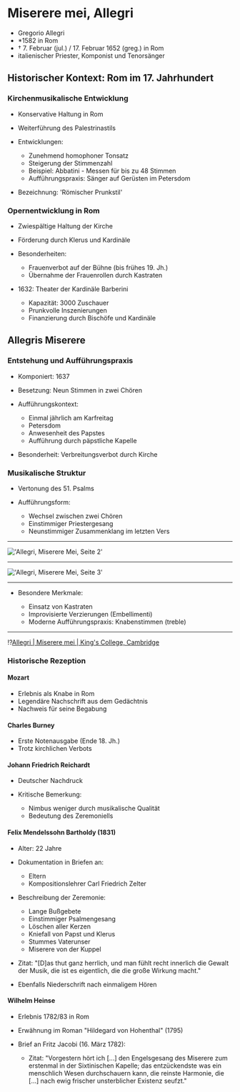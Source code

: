 <!--
author: Dennis Ried
email: dennis.ried@musikwiss.uni-halle.de
version: 1.0.0
language: de
narrator: Deutsch Female
comment: Miserere mei, Allegri
import: https://gitlab.informatik.uni-halle.de/muwi/vl-mugesch-i/-/raw/main/config.md
        https://raw.githubusercontent.com/LiaTemplates/citations/main/README.md

link: ../style.css
-->

# Miserere mei, Allegri

* Gregorio Allegri
* \*1582 in Rom
* † 7. Februar (jul.) / 17. Februar 1652 (greg.) in Rom
* italienischer Priester, Komponist und Tenorsänger

## Historischer Kontext: Rom im 17. Jahrhundert

### Kirchenmusikalische Entwicklung
* Konservative Haltung in Rom
* Weiterführung des Palestrinastils
* Entwicklungen:

  * Zunehmend homophoner Tonsatz
  * Steigerung der Stimmenzahl
  * Beispiel: Abbatini - Messen für bis zu 48 Stimmen
  * Aufführungspraxis: Sänger auf Gerüsten im Petersdom

* Bezeichnung: 'Römischer Prunkstil'

### Opernentwicklung in Rom
* Zwiespältige Haltung der Kirche
* Förderung durch Klerus und Kardinäle
* Besonderheiten:

  * Frauenverbot auf der Bühne (bis frühes 19. Jh.)
  * Übernahme der Frauenrollen durch Kastraten

* 1632: Theater der Kardinäle Barberini

  * Kapazität: 3000 Zuschauer
  * Prunkvolle Inszenierungen
  * Finanzierung durch Bischöfe und Kardinäle

## Allegris Miserere

### Entstehung und Aufführungspraxis
* Komponiert: 1637
* Besetzung: Neun Stimmen in zwei Chören
* Aufführungskontext:

  * Einmal jährlich am Karfreitag
  * Petersdom
  * Anwesenheit des Papstes
  * Aufführung durch päpstliche Kapelle

* Besonderheit: Verbreitungsverbot durch Kirche

### Musikalische Struktur
* Vertonung des 51. Psalms
* Aufführungsform:

  * Wechsel zwischen zwei Chören
  * Einstimmiger Priestergesang
  * Neunstimmiger Zusammenklang im letzten Vers

----

!['Allegri, Miserere Mei, Seite 2'](../images/Allegri-MiserereMeiDeus_2.png)

----

!['Allegri, Miserere Mei, Seite 3'](../images/Allegri-MiserereMeiDeus_3.png)

----

* Besondere Merkmale:

  * Einsatz von Kastraten
  * Improvisierte Verzierungen (Embellimenti)
  * Moderne Aufführungspraxis: Knabenstimmen (treble)

----

!?[Allegri | Miserere mei | King's College, Cambridge](https://www.youtube.com/watch?v=IX1zicNRLmY)

### Historische Rezeption

#### Mozart
* Erlebnis als Knabe in Rom
* Legendäre Nachschrift aus dem Gedächtnis
* Nachweis für seine Begabung

#### Charles Burney
* Erste Notenausgabe (Ende 18. Jh.)
* Trotz kirchlichen Verbots

#### Johann Friedrich Reichardt
* Deutscher Nachdruck
* Kritische Bemerkung:

  * Nimbus weniger durch musikalische Qualität
  * Bedeutung des Zeremoniells

#### Felix Mendelssohn Bartholdy (1831)
* Alter: 22 Jahre
* Dokumentation in Briefen an:

  * Eltern
  * Kompositionslehrer Carl Friedrich Zelter

* Beschreibung der Zeremonie:

  * Lange Bußgebete
  * Einstimmiger Psalmengesang
  * Löschen aller Kerzen
  * Kniefall von Papst und Klerus
  * Stummes Vaterunser
  * Miserere von der Kuppel

* Zitat: "[D]as thut ganz herrlich, und man fühlt recht innerlich die Gewalt der Musik, die ist es eigentlich, die die große Wirkung macht."
* Ebenfalls Niederschrift nach einmaligem Hören

#### Wilhelm Heinse
* Erlebnis 1782/83 in Rom
* Erwähnung im Roman "Hildegard von Hohenthal" (1795)
* Brief an Fritz Jacobi (16. März 1782):

  * Zitat: "Vorgestern hört ich [...] den Engelsgesang des Miserere zum erstenmal in der Sixtinischen Kapelle; das entzückendste was ein menschlich Wesen durchschauern kann, die reinste Harmonie, die [...] nach ewig frischer unsterblicher Existenz seufzt."

